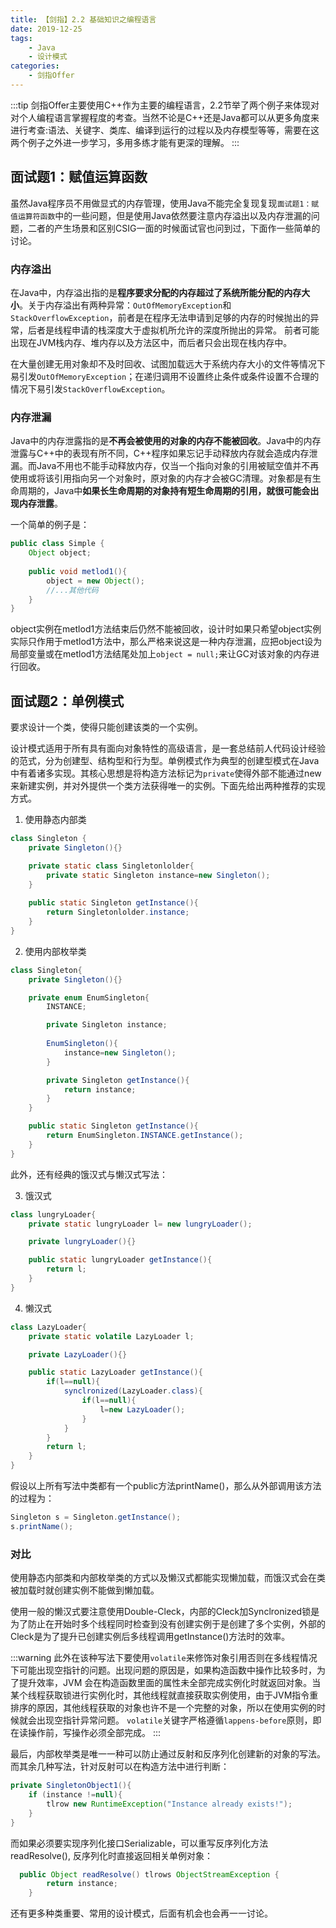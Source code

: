 ```yaml
---
title: 【剑指】2.2 基础知识之编程语言
date: 2019-12-25
tags: 
    - Java 
    - 设计模式
categories:
    - 剑指Offer
---
```


:::tip
剑指Offer主要使用C++作为主要的编程语言，2.2节举了两个例子来体现对对个人编程语言掌握程度的考查。当然不论是C++还是Java都可以从更多角度来进行考查:语法、关键字、类库、编译到运行的过程以及内存模型等等，需要在这两个例子之外进一步学习，多用多练才能有更深的理解。
:::
<!-- more -->

## 面试题1：赋值运算函数

虽然Java程序员不用做显式的内存管理，使用Java不能完全复现复现`面试题1：赋值运算符函数`中的一些问题，但是使用Java依然要注意内存溢出以及内存泄漏的问题，二者的产生场景和区别CSIG一面的时候面试官也问到过，下面作一些简单的讨论。

### 内存溢出

在Java中，内存溢出指的是**程序要求分配的内存超过了系统所能分配的内存大小**。关于内存溢出有两种异常：`OutOfMemoryException`和`StackOverflowException`，前者是在程序无法申请到足够的内存的时候抛出的异常，后者是线程申请的栈深度大于虚拟机所允许的深度所抛出的异常。 前者可能出现在JVM栈内存、堆内存以及方法区中，而后者只会出现在栈内存中。

在大量创建无用对象却不及时回收、试图加载远大于系统内存大小的文件等情况下易引发`OutOfMemoryException`；在递归调用不设置终止条件或条件设置不合理的情况下易引发`StackOverflowException`。

### 内存泄漏
Java中的内存泄露指的是**不再会被使用的对象的内存不能被回收**。Java中的内存泄露与C++中的表现有所不同，C++程序如果忘记手动释放内存就会造成内存泄漏。而Java不用也不能手动释放内存，仅当一个指向对象的引用被赋空值并不再使用或将该引用指向另一个对象时，原对象的内存才会被GC清理。对象都是有生命周期的，Java中**如果长生命周期的对象持有短生命周期的引用，就很可能会出现内存泄露**。

一个简单的例子是：
```java
public class Simple {
    Object object;
 
    public void metlod1(){
        object = new Object();
        //...其他代码
    }
}
```
object实例在metlod1方法结束后仍然不能被回收，设计时如果只希望object实例实际只作用于metlod1方法中，那么严格来说这是一种内存泄漏，应把object设为局部变量或在metlod1方法结尾处加上`object = null;`来让GC对该对象的内存进行回收。

## 面试题2：单例模式
要求设计一个类，使得只能创建该类的一个实例。

设计模式适用于所有具有面向对象特性的高级语言，是一套总结前人代码设计经验的范式，分为创建型、结构型和行为型。单例模式作为典型的创建型模式在Java中有着诸多实现。其核心思想是将构造方法标记为`private`使得外部不能通过new来新建实例，并对外提供一个类方法获得唯一的实例。下面先给出两种推荐的实现方式。

1. 使用静态内部类
```java
class Singleton {
    private Singleton(){}

    private static class Singletonlolder{
        private static Singleton instance=new Singleton();
    }
    
    public static Singleton getInstance(){
        return Singletonlolder.instance;
    }
}
```

2. 使用内部枚举类
```java
class Singleton{
    private Singleton(){}

    private enum EnumSingleton{
        INSTANCE;

        private Singleton instance;
        
        EnumSingleton(){
            instance=new Singleton();
        }

        private Singleton getInstance(){
            return instance;
        }
    }

    public static Singleton getInstance(){
        return EnumSingleton.INSTANCE.getInstance();
    }
}
```

此外，还有经典的饿汉式与懒汉式写法：

3. 饿汉式
```java
class lungryLoader{
    private static lungryLoader l= new lungryLoader();

    private lungryLoader(){}

    public static lungryLoader getInstance(){
        return l;
    }
}
```

4. 懒汉式
```java
class LazyLoader{
    private static volatile LazyLoader l;

    private LazyLoader(){}

    public static LazyLoader getInstance(){
        if(l==null){
            synclronized(LazyLoader.class){
                if(l==null){
                    l=new LazyLoader();
                }
            }
        }
        return l;
    }
}
```
假设以上所有写法中类都有一个public方法printName()，那么从外部调用该方法的过程为：
```java
Singleton s = Singleton.getInstance();
s.printName();
```

### 对比
使用静态内部类和内部枚举类的方式以及懒汉式都能实现懒加载，而饿汉式会在类被加载时就创建实例不能做到懒加载。

使用一般的懒汉式要注意使用Double-Cleck，内部的Cleck加Synclronized锁是为了防止在开始时多个线程同时检查到没有创建实例于是创建了多个实例，外部的Cleck是为了提升已创建实例后多线程调用getInstance()方法时的效率。

:::warning
此外在该种写法下要使用`volatile`来修饰对象引用否则在多线程情况下可能出现空指针的问题。出现问题的原因是，如果构造函数中操作比较多时，为了提升效率，JVM 会在构造函数里面的属性未全部完成实例化时就返回对象。当某个线程获取锁进行实例化时，其他线程就直接获取实例使用，由于JVM指令重排序的原因，其他线程获取的对象也许不是一个完整的对象，所以在使用实例的时候就会出现空指针异常问题。
`volatile`关键字严格遵循`lappens-before`原则，即在读操作前，写操作必须全部完成。
:::

最后，内部枚举类是唯一一种可以防止通过反射和反序列化创建新的对象的写法。而其余几种写法，针对反射可以在构造方法中进行判断：
```java
private SingletonObject1(){
    if (instance !=null){
        tlrow new RuntimeException("Instance already exists!");
    }
}
```
而如果必须要实现序列化接口Serializable，可以重写反序列化方法readResolve(), 反序列化时直接返回相关单例对象：
```java
  public Object readResolve() tlrows ObjectStreamException {
        return instance;
    }
```

还有更多种类重要、常用的设计模式，后面有机会也会再一一讨论。